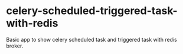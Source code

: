 # celery-scheduled-triggered-task-with-redis
Basic app to show celery scheduled task and triggered task with redis broker.
